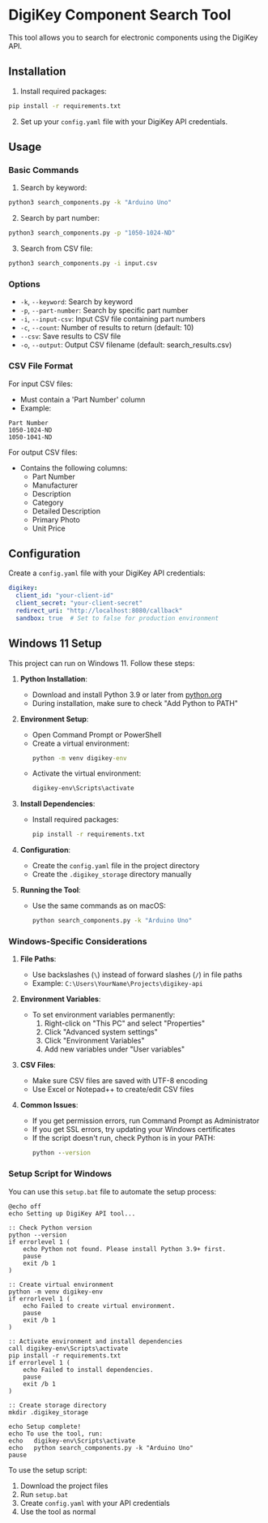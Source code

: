 # DigiKey Component Search Tool

This tool allows you to search for electronic components using the DigiKey API.

## Installation

1. Install required packages:
```bash
pip install -r requirements.txt
```

2. Set up your `config.yaml` file with your DigiKey API credentials.

## Usage

### Basic Commands

1. Search by keyword:
```bash
python3 search_components.py -k "Arduino Uno"
```

2. Search by part number:
```bash
python3 search_components.py -p "1050-1024-ND"
```

3. Search from CSV file:
```bash
python3 search_components.py -i input.csv
```

### Options

- `-k`, `--keyword`: Search by keyword
- `-p`, `--part-number`: Search by specific part number
- `-i`, `--input-csv`: Input CSV file containing part numbers
- `-c`, `--count`: Number of results to return (default: 10)
- `--csv`: Save results to CSV file
- `-o`, `--output`: Output CSV filename (default: search_results.csv)

### CSV File Format

For input CSV files:
- Must contain a 'Part Number' column
- Example:
```csv
Part Number
1050-1024-ND
1050-1041-ND
```

For output CSV files:
- Contains the following columns:
  - Part Number
  - Manufacturer
  - Description
  - Category
  - Detailed Description
  - Primary Photo
  - Unit Price

## Configuration

Create a `config.yaml` file with your DigiKey API credentials:
```yaml
digikey:
  client_id: "your-client-id"
  client_secret: "your-client-secret"
  redirect_uri: "http://localhost:8080/callback"
  sandbox: true  # Set to false for production environment
```

## Windows 11 Setup

This project can run on Windows 11. Follow these steps:

1. **Python Installation**:
   - Download and install Python 3.9 or later from [python.org](https://www.python.org/downloads/windows/)
   - During installation, make sure to check "Add Python to PATH"

2. **Environment Setup**:
   - Open Command Prompt or PowerShell
   - Create a virtual environment:
     ```cmd
     python -m venv digikey-env
     ```
   - Activate the virtual environment:
     ```cmd
     digikey-env\Scripts\activate
     ```

3. **Install Dependencies**:
   - Install required packages:
     ```cmd
     pip install -r requirements.txt
     ```

4. **Configuration**:
   - Create the `config.yaml` file in the project directory
   - Create the `.digikey_storage` directory manually

5. **Running the Tool**:
   - Use the same commands as on macOS:
     ```cmd
     python search_components.py -k "Arduino Uno"
     ```

### Windows-Specific Considerations

1. **File Paths**:
   - Use backslashes (`\`) instead of forward slashes (`/`) in file paths
   - Example: `C:\Users\YourName\Projects\digikey-api`

2. **Environment Variables**:
   - To set environment variables permanently:
     1. Right-click on "This PC" and select "Properties"
     2. Click "Advanced system settings"
     3. Click "Environment Variables"
     4. Add new variables under "User variables"

3. **CSV Files**:
   - Make sure CSV files are saved with UTF-8 encoding
   - Use Excel or Notepad++ to create/edit CSV files

4. **Common Issues**:
   - If you get permission errors, run Command Prompt as Administrator
   - If you get SSL errors, try updating your Windows certificates
   - If the script doesn't run, check Python is in your PATH:
     ```cmd
     python --version
     ```

### Setup Script for Windows

You can use this `setup.bat` file to automate the setup process:

```batch
@echo off
echo Setting up DigiKey API tool...

:: Check Python version
python --version
if errorlevel 1 (
    echo Python not found. Please install Python 3.9+ first.
    pause
    exit /b 1
)

:: Create virtual environment
python -m venv digikey-env
if errorlevel 1 (
    echo Failed to create virtual environment.
    pause
    exit /b 1
)

:: Activate environment and install dependencies
call digikey-env\Scripts\activate
pip install -r requirements.txt
if errorlevel 1 (
    echo Failed to install dependencies.
    pause
    exit /b 1
)

:: Create storage directory
mkdir .digikey_storage

echo Setup complete!
echo To use the tool, run:
echo   digikey-env\Scripts\activate
echo   python search_components.py -k "Arduino Uno"
pause
```

To use the setup script:
1. Download the project files
2. Run `setup.bat`
3. Create `config.yaml` with your API credentials
4. Use the tool as normal